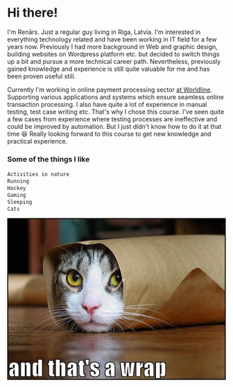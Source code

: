 # Hi there!

I'm Renārs. Just a regular guy living in Riga, Latvia. I'm interested in everything technology related and have been working in IT field for a few years now. Previously I had more background in Web and graphic design, building websites on Wordpress platform etc. but decided to switch things up a bit and pursue a more technical career path. Nevertheless, previously gained knowledge and experience is still quite valuable for me and has been proven useful still.

Currently I'm working in online payment processing sector [at Worldline](https://worldline.com/). Supporting various applications and systems which ensure seamless online transaction processing. I also have quite a lot of experience in manual testing, test case writing etc. That's why I chose this course. I've seen quite a few cases from experience where testing processes are ineffective and could be improved by automation. But I just didn't know how to do it at that time :laughing: Really looking forward to this course to get new knowledge and practical experience.

### Some of the things I like

```
Activities in nature
Running
Hockey
Gaming
Sleeping
Cats
```

![Wrapped cat](/img/wrap.png)